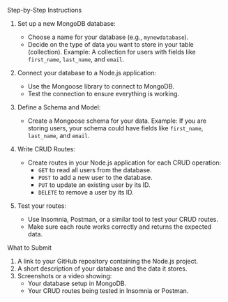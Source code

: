 Step-by-Step Instructions 

1. Set up a new MongoDB database: 
   - Choose a name for your database (e.g., `mynewdatabase`). 
   - Decide on the type of data you want to store in your table (collection). 
     Example: A collection for users with fields like `first_name`, `last_name`, and `email`. 

2. Connect your database to a Node.js application: 
   - Use the Mongoose library to connect to MongoDB. 
   - Test the connection to ensure everything is working. 

3. Define a Schema and Model: 
   - Create a Mongoose schema for your data. 
     Example: If you are storing users, your schema could have fields like `first_name`, `last_name`, and `email`. 

4. Write CRUD Routes: 
   - Create routes in your Node.js application for each CRUD operation: 
     - `GET` to read all users from the database. 
     - `POST` to add a new user to the database. 
     - `PUT` to update an existing user by its ID. 
     - `DELETE` to remove a user by its ID. 

5. Test your routes: 
   - Use Insomnia, Postman, or a similar tool to test your CRUD routes. 
   - Make sure each route works correctly and returns the expected data. 

What to Submit 

1. A link to your GitHub repository containing the Node.js project. 
2. A short description of your database and the data it stores. 
3. Screenshots or a video showing: 
   - Your database setup in MongoDB. 
   - Your CRUD routes being tested in Insomnia or Postman. 
